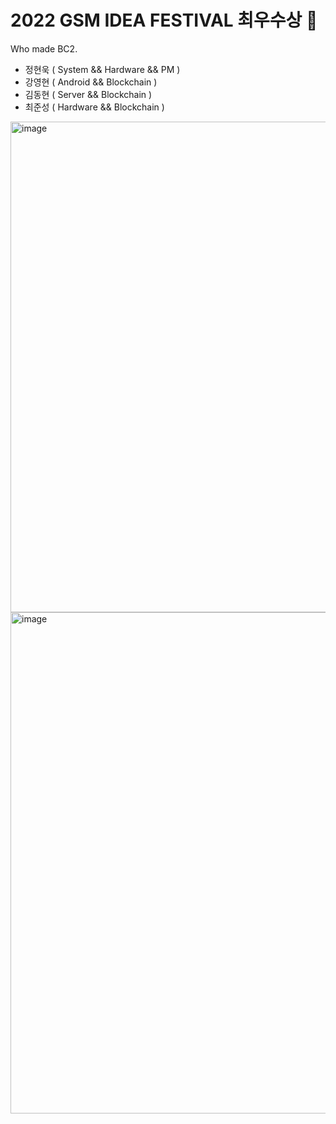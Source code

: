 # 2022 GSM IDEA FESTIVAL 최우수상 🥇
Who made BC2.
- 정현욱 ( System && Hardware && PM )
- 강영현 ( Android && Blockchain )
- 김동현 ( Server && Blockchain )
- 최준성 ( Hardware && Blockchain )


<img width="785" alt="image" src="https://github.com/2022-GSM-JASTES/.github/assets/80202054/325a3fcd-25c3-4dd2-b7d8-7d63497a3459">
<img width="802" alt="image" src="https://github.com/2022-GSM-JASTES/.github/assets/80202054/66975cc5-c21c-4e9b-8a84-7bbbc6f9f87a">
